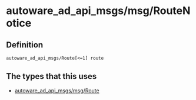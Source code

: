 # autoware_ad_api_msgs/msg/RouteNotice

## Definition

```txt
autoware_ad_api_msgs/Route[<=1] route
```

## The types that this uses

- [autoware_ad_api_msgs/msg/Route](../../autoware_ad_api_msgs/msg/route.md)
